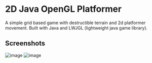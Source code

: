 # 2D Java OpenGL Platformer
A simple grid based game with destructible terrain and 2d platformer movement. Built with Java and LWJGL (lightweight java game library).
## Screenshots
![image](https://github.com/user-attachments/assets/154012c6-866c-4538-adde-ed462c76c13c)
![image](https://github.com/user-attachments/assets/60a4e4cc-61b9-4031-a031-4dd664a084f9)
